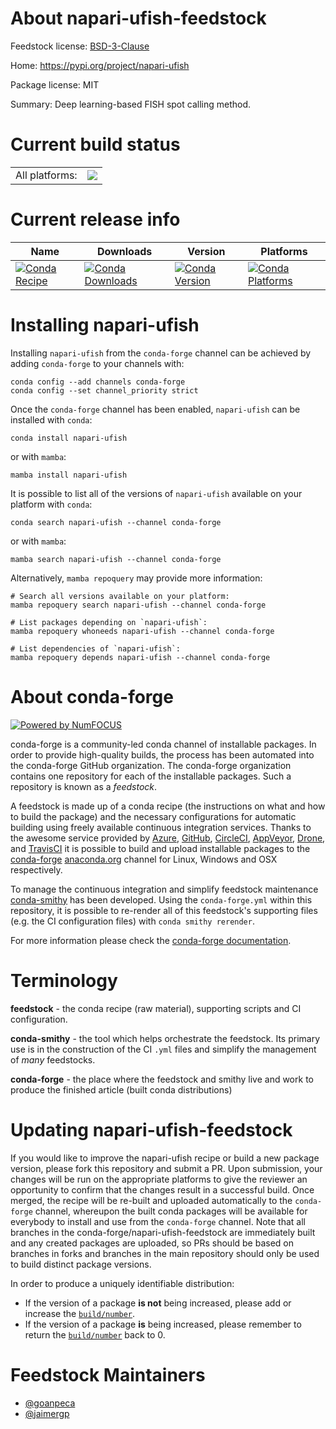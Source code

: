 About napari-ufish-feedstock
============================

Feedstock license: [BSD-3-Clause](https://github.com/conda-forge/napari-ufish-feedstock/blob/main/LICENSE.txt)

Home: https://pypi.org/project/napari-ufish

Package license: MIT

Summary: Deep learning-based FISH spot calling method.

Current build status
====================


<table><tr><td>All platforms:</td>
    <td>
      <a href="https://dev.azure.com/conda-forge/feedstock-builds/_build/latest?definitionId=20803&branchName=main">
        <img src="https://dev.azure.com/conda-forge/feedstock-builds/_apis/build/status/napari-ufish-feedstock?branchName=main">
      </a>
    </td>
  </tr>
</table>

Current release info
====================

| Name | Downloads | Version | Platforms |
| --- | --- | --- | --- |
| [![Conda Recipe](https://img.shields.io/badge/recipe-napari--ufish-green.svg)](https://anaconda.org/conda-forge/napari-ufish) | [![Conda Downloads](https://img.shields.io/conda/dn/conda-forge/napari-ufish.svg)](https://anaconda.org/conda-forge/napari-ufish) | [![Conda Version](https://img.shields.io/conda/vn/conda-forge/napari-ufish.svg)](https://anaconda.org/conda-forge/napari-ufish) | [![Conda Platforms](https://img.shields.io/conda/pn/conda-forge/napari-ufish.svg)](https://anaconda.org/conda-forge/napari-ufish) |

Installing napari-ufish
=======================

Installing `napari-ufish` from the `conda-forge` channel can be achieved by adding `conda-forge` to your channels with:

```
conda config --add channels conda-forge
conda config --set channel_priority strict
```

Once the `conda-forge` channel has been enabled, `napari-ufish` can be installed with `conda`:

```
conda install napari-ufish
```

or with `mamba`:

```
mamba install napari-ufish
```

It is possible to list all of the versions of `napari-ufish` available on your platform with `conda`:

```
conda search napari-ufish --channel conda-forge
```

or with `mamba`:

```
mamba search napari-ufish --channel conda-forge
```

Alternatively, `mamba repoquery` may provide more information:

```
# Search all versions available on your platform:
mamba repoquery search napari-ufish --channel conda-forge

# List packages depending on `napari-ufish`:
mamba repoquery whoneeds napari-ufish --channel conda-forge

# List dependencies of `napari-ufish`:
mamba repoquery depends napari-ufish --channel conda-forge
```


About conda-forge
=================

[![Powered by
NumFOCUS](https://img.shields.io/badge/powered%20by-NumFOCUS-orange.svg?style=flat&colorA=E1523D&colorB=007D8A)](https://numfocus.org)

conda-forge is a community-led conda channel of installable packages.
In order to provide high-quality builds, the process has been automated into the
conda-forge GitHub organization. The conda-forge organization contains one repository
for each of the installable packages. Such a repository is known as a *feedstock*.

A feedstock is made up of a conda recipe (the instructions on what and how to build
the package) and the necessary configurations for automatic building using freely
available continuous integration services. Thanks to the awesome service provided by
[Azure](https://azure.microsoft.com/en-us/services/devops/), [GitHub](https://github.com/),
[CircleCI](https://circleci.com/), [AppVeyor](https://www.appveyor.com/),
[Drone](https://cloud.drone.io/welcome), and [TravisCI](https://travis-ci.com/)
it is possible to build and upload installable packages to the
[conda-forge](https://anaconda.org/conda-forge) [anaconda.org](https://anaconda.org/)
channel for Linux, Windows and OSX respectively.

To manage the continuous integration and simplify feedstock maintenance
[conda-smithy](https://github.com/conda-forge/conda-smithy) has been developed.
Using the ``conda-forge.yml`` within this repository, it is possible to re-render all of
this feedstock's supporting files (e.g. the CI configuration files) with ``conda smithy rerender``.

For more information please check the [conda-forge documentation](https://conda-forge.org/docs/).

Terminology
===========

**feedstock** - the conda recipe (raw material), supporting scripts and CI configuration.

**conda-smithy** - the tool which helps orchestrate the feedstock.
                   Its primary use is in the construction of the CI ``.yml`` files
                   and simplify the management of *many* feedstocks.

**conda-forge** - the place where the feedstock and smithy live and work to
                  produce the finished article (built conda distributions)


Updating napari-ufish-feedstock
===============================

If you would like to improve the napari-ufish recipe or build a new
package version, please fork this repository and submit a PR. Upon submission,
your changes will be run on the appropriate platforms to give the reviewer an
opportunity to confirm that the changes result in a successful build. Once
merged, the recipe will be re-built and uploaded automatically to the
`conda-forge` channel, whereupon the built conda packages will be available for
everybody to install and use from the `conda-forge` channel.
Note that all branches in the conda-forge/napari-ufish-feedstock are
immediately built and any created packages are uploaded, so PRs should be based
on branches in forks and branches in the main repository should only be used to
build distinct package versions.

In order to produce a uniquely identifiable distribution:
 * If the version of a package **is not** being increased, please add or increase
   the [``build/number``](https://docs.conda.io/projects/conda-build/en/latest/resources/define-metadata.html#build-number-and-string).
 * If the version of a package **is** being increased, please remember to return
   the [``build/number``](https://docs.conda.io/projects/conda-build/en/latest/resources/define-metadata.html#build-number-and-string)
   back to 0.

Feedstock Maintainers
=====================

* [@goanpeca](https://github.com/goanpeca/)
* [@jaimergp](https://github.com/jaimergp/)

